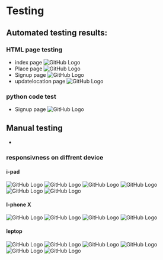 # Testing 

## Automated  testing results:

### HTML page testing 
-  index page
 ![GitHub Logo](/assets/test/HTML-test-shot/index.png)
- Place page
 ![GitHub Logo](/assets/test/HTML-test-shot/place.png)
- Signup page
 ![GitHub Logo](/assets/test/HTML-test-shot/signup.png)
- updatelocation page
 ![GitHub Logo](/assets/test/HTML-test-shot/updatelocation.png)
### python code test

- Signup page
 ![GitHub Logo](/assets/test/python-test.png)

 ## Manual testing 
- 
 ### responsivness on diffrent device

#### i-pad
![GitHub Logo](/assets/test/iPad.png)
![GitHub Logo](/assets/test/iPad-1.png)
![GitHub Logo](/assets/test/iPad-2.png)
![GitHub Logo](/assets/test/iPad-3.png)
![GitHub Logo](/assets/test/iPad-4.png)
![GitHub Logo](/assets/test/iPad-5.png)

#### I-phone X

![GitHub Logo](/assets/test/iPhone-X-1.png)
![GitHub Logo](/assets/test/iPhone-X-2.png)
![GitHub Logo](/assets/test/iPhone-X-3.png)
![GitHub Logo](/assets/test/iPhone-X-4.png)

#### leptop

![GitHub Logo](/assets/test/leptop-1.png)
![GitHub Logo](/assets/test/leptop-2.png)
![GitHub Logo](/assets/test/leptop-3.png)
![GitHub Logo](/assets/test/leptop-4.png)
![GitHub Logo](/assets/test/leptop-5.png)
![GitHub Logo](/assets/test/leptop-6.png)
